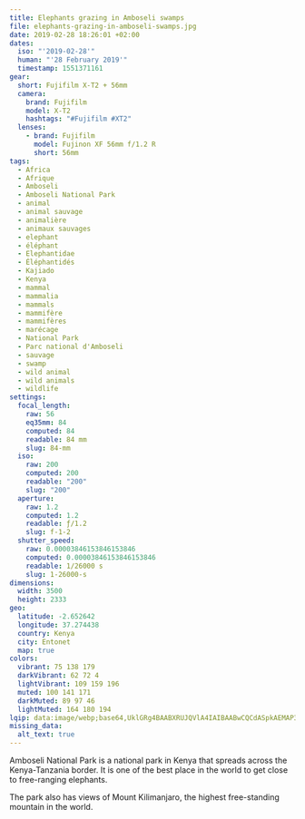```yaml
---
title: Elephants grazing in Amboseli swamps
file: elephants-grazing-in-amboseli-swamps.jpg
date: 2019-02-28 18:26:01 +02:00
dates:
  iso: "'2019-02-28'"
  human: "'28 February 2019'"
  timestamp: 1551371161
gear:
  short: Fujifilm X-T2 + 56mm
  camera:
    brand: Fujifilm
    model: X-T2
    hashtags: "#Fujifilm #XT2"
  lenses:
    - brand: Fujifilm
      model: Fujinon XF 56mm f/1.2 R
      short: 56mm
tags:
  - Africa
  - Afrique
  - Amboseli
  - Amboseli National Park
  - animal
  - animal sauvage
  - animalière
  - animaux sauvages
  - elephant
  - éléphant
  - Elephantidae
  - Éléphantidés
  - Kajiado
  - Kenya
  - mammal
  - mammalia
  - mammals
  - mammifère
  - mammifères
  - marécage
  - National Park
  - Parc national d'Amboseli
  - sauvage
  - swamp
  - wild animal
  - wild animals
  - wildlife
settings:
  focal_length:
    raw: 56
    eq35mm: 84
    computed: 84
    readable: 84 mm
    slug: 84-mm
  iso:
    raw: 200
    computed: 200
    readable: "200"
    slug: "200"
  aperture:
    raw: 1.2
    computed: 1.2
    readable: ƒ/1.2
    slug: f-1-2
  shutter_speed:
    raw: 0.00003846153846153846
    computed: 0.00003846153846153846
    readable: 1/26000 s
    slug: 1-26000-s
dimensions:
  width: 3500
  height: 2333
geo:
  latitude: -2.652642
  longitude: 37.274438
  country: Kenya
  city: Entonet
  map: true
colors:
  vibrant: 75 138 179
  darkVibrant: 62 72 4
  lightVibrant: 109 159 196
  muted: 100 141 171
  darkMuted: 89 97 46
  lightMuted: 164 180 194
lqip: data:image/webp;base64,UklGRg4BAABXRUJQVlA4IAIBAABwCQCdASpkAEMAP3Gsxl00uDEzLNJMkwAuCWMGcAzbQnELPLaHZaTByI0CqoKOa3Zj8WEhxhHtSt1zoaiJazeI90KTpB2yLfJk8YDUJNc3Rv0TlgAA+vUsBlNuKvxhMdtAazstMbeQ6mQMw92e7kApfy+EgXe0F3NTFSUP5pO/dgK4Wi1ygOMD9usz6ByBaQfoCtSRV8+epdde3qm6JTbx4TG+Pk6ZjrXuuA7yO/0qYB8ZbunIXOaPv3+qbwJ8wX4SJncGJXVnE45ChsedncJvVTTTOKYKmu0MmWO3VmadFJJIkjH32u4gcHv9dyjpQD+QFjQx6YOFOz7kJoAJjWAYAAA=
missing_data:
  alt_text: true
---
```


Amboseli National Park is a national park in Kenya that spreads across the Kenya-Tanzania border. It is one of the best place in the world to get close to free-ranging elephants.

The park also has views of Mount Kilimanjaro, the highest free-standing mountain in the world.
